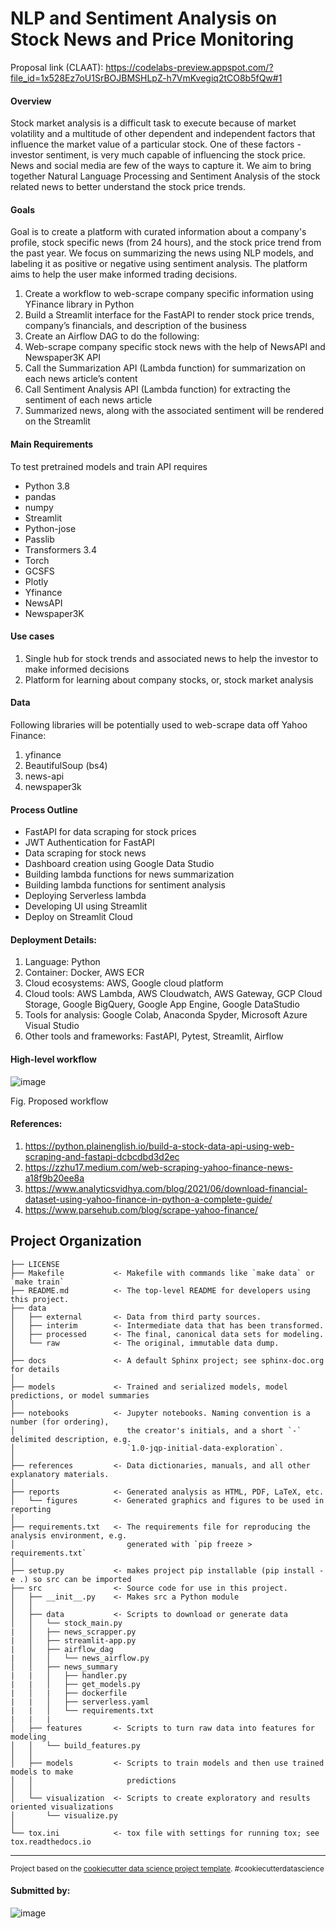 NLP and Sentiment Analysis on Stock News and Price Monitoring
==============================

Proposal link (CLAAT): https://codelabs-preview.appspot.com/?file_id=1x528Ez7oU1SrBOJBMSHLpZ-h7VmKvegiq2tCO8b5fQw#1

#### Overview
Stock market analysis is a difficult task to execute because of market volatility and a multitude of  other dependent and independent factors that influence the market value of a particular stock. One of these factors - investor sentiment, is very much capable of influencing the stock price. News and social media are few of the ways to capture it. We aim to bring together Natural Language Processing and Sentiment Analysis of the stock related news to better understand the stock price trends.

#### Goals 
Goal is to create a platform with curated information about a company's profile, stock specific news (from 24 hours), and the stock price trend from the past year. We focus on summarizing the news using NLP models, and labeling it as positive or negative using sentiment analysis. The platform aims to help the user make informed trading decisions.

1. Create a workflow to web-scrape company specific information using YFinance library in Python
2. Build a Streamlit interface for the FastAPI to render stock price trends, company’s financials, and description of the business
3. Create an Airflow DAG to do the following:
4. Web-scrape company specific stock news with the help of NewsAPI and Newspaper3K API
5. Call the Summarization API (Lambda function) for summarization on each news article’s content
6. Call Sentiment Analysis API (Lambda function) for extracting the sentiment of each news article
7. Summarized news, along with the associated sentiment will be rendered on the Streamlit

#### Main Requirements
To test pretrained models and train API requires 
- Python 3.8
- pandas
- numpy
- Streamlit
- Python-jose
- Passlib
- Transformers 3.4
- Torch
- GCSFS
- Plotly
- Yfinance
- NewsAPI
- Newspaper3K

#### Use cases
1. Single hub for stock trends and associated news to help the investor to make informed decisions
2. Platform for learning about company stocks, or, stock  market analysis

#### Data
Following libraries will be potentially used to web-scrape data off Yahoo Finance:
1. yfinance 
2. BeautifulSoup (bs4)
3. news-api
4. newspaper3k

#### Process Outline
- FastAPI for data scraping for stock prices
- JWT Authentication for FastAPI
- Data scraping for stock news
- Dashboard creation using Google Data Studio
- Building lambda functions for news summarization 
- Building lambda functions for sentiment analysis
- Deploying Serverless lambda 
- Developing UI using Streamlit
- Deploy on Streamlit Cloud

#### Deployment Details:
1. Language: Python
2. Container: Docker, AWS ECR
3. Cloud ecosystems: AWS, Google cloud platform
4. Cloud tools: AWS Lambda, AWS Cloudwatch, AWS Gateway, GCP Cloud Storage, Google BigQuery, Google App Engine, Google DataStudio
5. Tools for analysis: Google Colab, Anaconda Spyder, Microsoft Azure Visual Studio
6. Other tools and frameworks: FastAPI, Pytest, Streamlit, Airflow

#### High-level workflow

![image](https://github.com/krishna-aditi/nlp-sentiment-analysis-on-stock-news-and-price-monitoring/blob/main/reports/figures/Proposed_architecture.png)

Fig. Proposed  workflow

#### References:
1. https://python.plainenglish.io/build-a-stock-data-api-using-web-scraping-and-fastapi-dcbcdbd3d2ec
2. https://zzhu17.medium.com/web-scraping-yahoo-finance-news-a18f9b20ee8a
3. https://www.analyticsvidhya.com/blog/2021/06/download-financial-dataset-using-yahoo-finance-in-python-a-complete-guide/
4. https://www.parsehub.com/blog/scrape-yahoo-finance/

Project Organization
------------

    ├── LICENSE
    ├── Makefile           <- Makefile with commands like `make data` or `make train`
    ├── README.md          <- The top-level README for developers using this project.
    ├── data
    │   ├── external       <- Data from third party sources.
    │   ├── interim        <- Intermediate data that has been transformed.
    │   ├── processed      <- The final, canonical data sets for modeling.
    │   └── raw            <- The original, immutable data dump.
    │
    ├── docs               <- A default Sphinx project; see sphinx-doc.org for details
    │
    ├── models             <- Trained and serialized models, model predictions, or model summaries
    │
    ├── notebooks          <- Jupyter notebooks. Naming convention is a number (for ordering),
    │                         the creator's initials, and a short `-` delimited description, e.g.
    │                         `1.0-jqp-initial-data-exploration`.
    │
    ├── references         <- Data dictionaries, manuals, and all other explanatory materials.
    │
    ├── reports            <- Generated analysis as HTML, PDF, LaTeX, etc.
    │   └── figures        <- Generated graphics and figures to be used in reporting
    │
    ├── requirements.txt   <- The requirements file for reproducing the analysis environment, e.g.
    │                         generated with `pip freeze > requirements.txt`
    │
    ├── setup.py           <- makes project pip installable (pip install -e .) so src can be imported
    ├── src                <- Source code for use in this project.
    │   ├── __init__.py    <- Makes src a Python module
    │   │
    │   ├── data           <- Scripts to download or generate data
    │   │   └── stock_main.py
    |   │   ├── news_scrapper.py
    |   │   ├── streamlit-app.py
    |   │   ├── airflow_dag
    |   │   │   └── news_airflow.py
    │   │   ├── news_summary
    |   |   │   ├── handler.py
    |   |   │   ├── get_models.py
    |   │   |   ├── dockerfile
    |   |   │   ├── serverless.yaml
    |   |   │   └── requirements.txt
    |   |   |
    │   ├── features       <- Scripts to turn raw data into features for modeling
    │   │   └── build_features.py
    │   │
    │   ├── models         <- Scripts to train models and then use trained models to make
    │   │                     predictions
    │   │
    │   └── visualization  <- Scripts to create exploratory and results oriented visualizations
    │       └── visualize.py
    │
    └── tox.ini            <- tox file with settings for running tox; see tox.readthedocs.io


--------

<p><small>Project based on the <a target="_blank" href="https://drivendata.github.io/cookiecutter-data-science/">cookiecutter data science project template</a>. #cookiecutterdatascience</small></p>

#### Submitted by:

![image](https://user-images.githubusercontent.com/37017771/153502035-dde7b1ec-5020-4505-954a-2e67528366e7.png)
